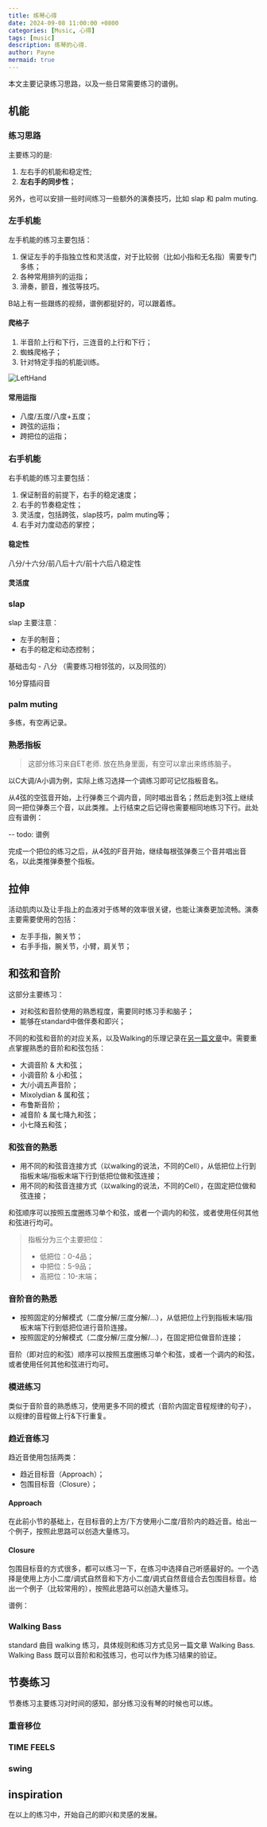 ```yaml
---
title: 练琴心得
date: 2024-09-08 11:00:00 +0800
categories: [Music, 心得]
tags: [music]      
description: 练琴的心得.
author: Payne
mermaid: true
---
```


本文主要记录练习思路，以及一些日常需要练习的谱例。

## 机能

### 练习思路

主要练习的是:
1. 左右手的机能和稳定性;
2. **左右手的同步性**；

另外，也可以安排一些时间练习一些额外的演奏技巧，比如 slap 和 palm muting.

### 左手机能

左手机能的练习主要包括：
1. 保证左手的手指独立性和灵活度，对于比较弱（比如小指和无名指）需要专门多练；
2. 各种常用排列的运指；
3. 滑奏，颤音，推弦等技巧。

B站上有一些跟练的视频，谱例都挺好的，可以跟着练。

#### 爬格子

1. 半音阶上行和下行，三连音的上行和下行；
2. 蜘蛛爬格子；
3. 针对特定手指的机能训练。

![LeftHand](/assets/img/posts/2024-09-08-practice/1_LeftHand.png)

#### 常用运指

- 八度/五度/八度+五度；
- 跨弦的运指；
- 跨把位的运指；

### 右手机能

右手机能的练习主要包括：
1. 保证制音的前提下，右手的稳定速度；
2. 右手的节奏稳定性；
3. 灵活度，包括跨弦，slap技巧，palm muting等；
4. 右手对力度动态的掌控；

#### 稳定性

八分/十六分/前八后十六/前十六后八稳定性

#### 灵活度

### slap

slap 主要注意：
- 左手的制音；
- 右手的稳定和动态控制；

基础击勾 - 八分 （需要练习相邻弦的，以及同弦的）

16分穿插闷音

### palm muting

多练，有空再记录。

### 熟悉指板

> 这部分练习来自ET老师. 放在热身里面，有空可以拿出来练练脑子。

以C大调/A小调为例，实际上练习选择一个调练习即可记忆指板音名。

从4弦的空弦音开始，上行弹奏三个调内音，同时唱出音名；然后走到3弦上继续同一把位弹奏三个音，以此类推。上行结束之后记得也需要相同地练习下行。此处应有谱例：

-- todo: 谱例

完成一个把位的练习之后，从4弦的F音开始，继续每根弦弹奏三个音并唱出音名，以此类推弹奏整个指板。

<!-- ## 和弦练习

主要关注双音和三和弦(DIADS & TRIADS )的练习，另外也可以了解下点弦的用法。

双音/和弦/点弦的演奏方式我基本没用过，空着先，有空再整理。 -->

<!-- 吉他的话需要多练。 -->

## 拉伸

活动肌肉以及让手指上的血液对于练琴的效率很关键，也能让演奏更加流畅。演奏主要需要使用的包括：
- 左手手指，腕关节；
- 右手手指，腕关节，小臂，肩关节；

## 和弦和音阶

这部分主要练习：
- 对和弦和音阶使用的熟悉程度，需要同时练习手和脑子；
- 能够在standard中做伴奏和即兴；

不同的和弦和音阶的对应关系，以及Walking的乐理记录在[另一篇文章](https://paynezheng.github.io/posts/walking_bass/)中。需要重点掌握熟悉的音阶和和弦包括：
- 大调音阶 & 大和弦；
- 小调音阶 & 小和弦；
- 大/小调五声音阶；
- Mixolydian & 属和弦；
- 布鲁斯音阶；
- 减音阶 & 属七降九和弦；
- 小七降五和弦；

### 和弦音的熟悉

- 用不同的和弦音连接方式（以walking的说法，不同的Cell），从低把位上行到指板末端/指板末端下行到低把位做和弦连接；
- 用不同的和弦音连接方式（以walking的说法，不同的Cell），在固定把位做和弦连接；

和弦顺序可以按照五度圈练习单个和弦，或者一个调内的和弦，或者使用任何其他和弦进行均可。

> 指板分为三个主要把位：
> - 低把位：0-4品；
> - 中把位：5-9品；
> - 高把位：10-末端；

### 音阶音的熟悉

- 按照固定的分解模式（二度分解/三度分解/...），从低把位上行到指板末端/指板末端下行到低把位进行音阶连接。
- 按照固定的分解模式（二度分解/三度分解/...），在固定把位做音阶连接；

音阶（即对应的和弦）顺序可以按照五度圈练习单个和弦，或者一个调内的和弦，或者使用任何其他和弦进行均可。

### 模进练习

类似于音阶音的熟悉练习，使用更多不同的模式（音阶内固定音程规律的句子），以规律的音程做上行&下行重复。

### 趋近音练习

趋近音使用包括两类：
- 趋近目标音（Approach）；
- 包围目标音（Closure）；

#### Approach

在此前小节的基础上，在目标音的上方/下方使用小二度/音阶内的趋近音。给出一个例子，按照此思路可以创造大量练习。

#### Closure 

包围目标音的方式很多，都可以练习一下，在练习中选择自己听感最好的。一个选择是使用上方小二度/调式自然音和下方小二度/调式自然音组合去包围目标音。给出一个例子（比较常用的），按照此思路可以创造大量练习。

谱例：

### Walking Bass

standard 曲目 walking 练习，具体规则和练习方式见另一篇文章 Walking Bass. Walking Bass 既可以音阶和和弦练习，也可以作为练习结果的验证。

## 节奏练习

节奏练习主要练习对时间的感知，部分练习没有琴的时候也可以练。

### 重音移位

### TIME FEELS

### swing

## inspiration

在以上的练习中，开始自己的即兴和灵感的发展。